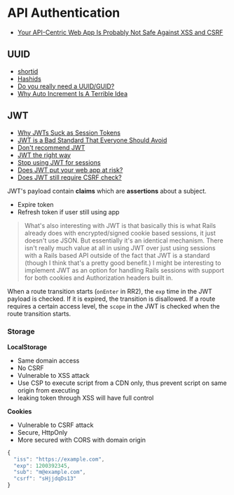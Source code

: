 # API Authentication

* [Your API-Centric Web App Is Probably Not Safe Against XSS and CSRF](http://www.redotheweb.com/2015/11/09/api-security.html)

## UUID

* [shortid](https://github.com/dylang/shortid)
* [Hashids](http://hashids.org/)
* [Do you really need a UUID/GUID?](https://rclayton.silvrback.com/do-you-really-need-a-uuid-guid)
* [Why Auto Increment Is A Terrible Idea](https://www.clever-cloud.com/blog/engineering/2015/05/20/why-auto-increment-is-a-terrible-idea/)

## JWT

* [Why JWTs Suck as Session Tokens](https://developer.okta.com/blog/2017/08/17/why-jwts-suck-as-session-tokens)
* [JWT is a Bad Standard That Everyone Should Avoid](https://paragonie.com/blog/2017/03/jwt-json-web-tokens-is-bad-standard-that-everyone-should-avoid)
* [Don't recommend JWT](https://github.com/shieldfy/API-Security-Checklist/issues/6#issuecomment-317308169)
* [JWT the right way](https://stormpath.com/blog/jwt-the-right-way)
* [Stop using JWT for sessions](http://cryto.net/~joepie91/blog/2016/06/13/stop-using-jwt-for-sessions/)
* [Does JWT put your web app at risk?](http://blog.prevoty.com/does-jwt-put-your-web-app-at-risk)
* [Does JWT still require CSRF check?](https://medium.com/paypal-engineering/securing-your-js-apps-w-stateless-csrf-9a60ee6bd010)

JWT's payload contain **claims** which are **assertions** about a subject.

* Expire token
* Refresh token if user still using app

> What's also interesting with JWT is that basically this is what Rails already does with encrypted/signed cookie based sessions, it just doesn't use JSON. But essentially it's an identical mechanism. There isn't really much value at all in using JWT over just using sessions with a Rails based API outside of the fact that JWT is a standard (though I think that's a pretty good benefit.) I might be interesting to implement JWT as an option for handling Rails sessions with support for both cookies and Authorization headers built in.

When a route transition starts (`onEnter` in RR2), the `exp` time in the JWT payload is checked. If it is expired, the transition is disallowed. If a route requires a certain access level, the `scope` in the JWT is checked when the route transition starts.

### Storage

**LocalStorage**

* Same domain access
* No CSRF
* Vulnerable to XSS attack
* Use CSP to execute script from a CDN only, thus prevent script on same origin from executing
* leaking token through XSS will have full control

**Cookies**

* Vulnerable to CSRF attack
* Secure, HttpOnly
* More secured with CORS with domain origin

```js
{
  "iss": "https://example.com",
  "exp": 1200392345,
  "sub": "m@example.com",
  "csrf": "sHjjdqDs13"
}
```